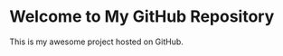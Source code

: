 <h1>Welcome to My GitHub Repository</h1>
<p>This is my awesome project hosted on GitHub.</p>

</body>
</html>
